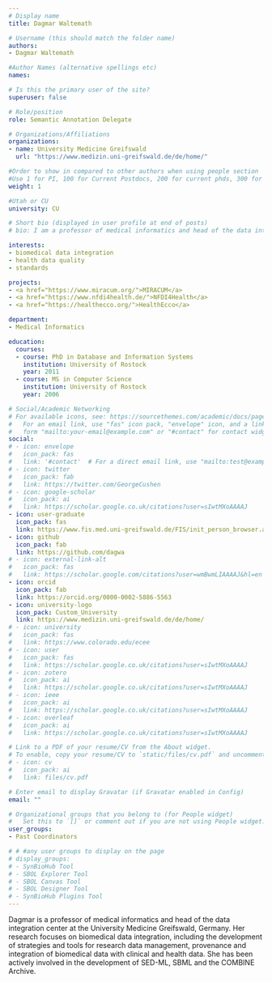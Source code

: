 ```yaml
---
# Display name
title: Dagmar Waltemath

# Username (this should match the folder name)
authors:
- Dagmar Waltemath

#Author Names (alternative spellings etc)
names:

# Is this the primary user of the site?
superuser: false

# Role/position
role: Semantic Annotation Delegate

# Organizations/Affiliations
organizations:
- name: University Medicine Greifswald
  url: "https://www.medizin.uni-greifswald.de/de/home/"

#Order to show in compared to other authors when using people section
#Use 1 for PI, 100 for Current Postdocs, 200 for current phds, 300 for current masters, 400 for current undergrads, 800 for alum postdocs, 810 for alum phds, 820 for alum masters, and 830 for alum undergrads, 900 for tools, 1000 for projects, 900 for tools, 1000 for projects
weight: 1

#Utah or CU
university: CU

# Short bio (displayed in user profile at end of posts)
# bio: I am a professor of medical informatics and head of the data integration center at the University Medicine Greifswald, Germany. My research focuses on biomedical data integration, including the development of strategies and tools for research data management, provenance and integration of biomedical data with clinical and health data. I have been actively involved in the development of SED-ML, SBML and the COMBINE Archive. 

interests:
- biomedical data integration
- health data quality
- standards

projects:
- <a href="https://www.miracum.org/">MIRACUM</a>
- <a href="https://www.nfdi4health.de/">NFDI4Health</a>
- <a href="https://healthecco.org/">HealthEcco</a>

department:
- Medical Informatics

education:
  courses:
  - course: PhD in Database and Information Systems
    institution: University of Rostock
    year: 2011
  - course: MS in Computer Science
    institution: University of Rostock
    year: 2006

# Social/Academic Networking
# For available icons, see: https://sourcethemes.com/academic/docs/page-builder/#icons
#   For an email link, use "fas" icon pack, "envelope" icon, and a link in the
#   form "mailto:your-email@example.com" or "#contact" for contact widget.
social:
# - icon: envelope
#   icon_pack: fas
#   link: '#contact'  # For a direct email link, use "mailto:test@example.org".
# - icon: twitter
#   icon_pack: fab
#   link: https://twitter.com/GeorgeCushen
# - icon: google-scholar
#   icon_pack: ai
#   link: https://scholar.google.co.uk/citations?user=sIwtMXoAAAAJ
- icon: user-graduate
  icon_pack: fas
  link: https://www.fis.med.uni-greifswald.de/FIS/init_person_browser.action?pers_id=ngpocpv7uc2ss 
- icon: github
  icon_pack: fab
  link: https://github.com/dagwa
# - icon: external-link-alt
#   icon_pack: fas
#   link: https://scholar.google.com/citations?user=wmBwmLIAAAAJ&hl=en
- icon: orcid
  icon_pack: fab
  link: https://orcid.org/0000-0002-5886-5563
- icon: university-logo
  icon_pack: Custom_University
  link: https://www.medizin.uni-greifswald.de/de/home/
# - icon: university
#   icon_pack: fas
#   link: https://www.colorado.edu/ecee
# - icon: user
#   icon_pack: fas
#   link: https://scholar.google.co.uk/citations?user=sIwtMXoAAAAJ
# - icon: zotero
#   icon_pack: ai
#   link: https://scholar.google.co.uk/citations?user=sIwtMXoAAAAJ
# - icon: ieee
#   icon_pack: ai
#   link: https://scholar.google.co.uk/citations?user=sIwtMXoAAAAJ
# - icon: overleaf
#   icon_pack: ai
#   link: https://scholar.google.co.uk/citations?user=sIwtMXoAAAAJ

# Link to a PDF of your resume/CV from the About widget.
# To enable, copy your resume/CV to `static/files/cv.pdf` and uncomment the lines below.
# - icon: cv
#   icon_pack: ai
#   link: files/cv.pdf

# Enter email to display Gravatar (if Gravatar enabled in Config)
email: ""

# Organizational groups that you belong to (for People widget)
#   Set this to `[]` or comment out if you are not using People widget.
user_groups:
- Past Coordinators

# # #any user groups to display on the page
# display_groups:
# - SynBioHub Tool
# - SBOL Explorer Tool
# - SBOL Canvas Tool
# - SBOL Designer Tool
# - SynBioHub Plugins Tool
---
```

Dagmar is a professor of medical informatics and head of the data integration center at the University Medicine Greifswald, Germany. Her research focuses on biomedical data integration, including the development of strategies and tools for research data management, provenance and integration of biomedical data with clinical and health data. She has been actively involved in the development of SED-ML, SBML and the COMBINE Archive. 
